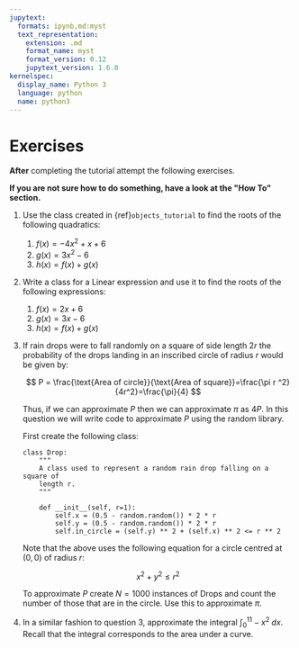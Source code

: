 ```yaml
---
jupytext:
  formats: ipynb,md:myst
  text_representation:
    extension: .md
    format_name: myst
    format_version: 0.12
    jupytext_version: 1.6.0
kernelspec:
  display_name: Python 3
  language: python
  name: python3
---
```


# Exercises

**After** completing the tutorial attempt the following exercises.

**If you are not sure how to do something, have a look at the "How To" section.**

1. Use the class created in {ref}`objects_tutorial` to find the roots of the
   following quadratics:
   1. $f(x) = -4x ^ 2 + x + 6$
   2. $g(x) = 3x ^ 2 - 6$
   3. $h(x) = f(x) + g(x)$
2. Write a class for a Linear expression and use it to find the roots of the
   following expressions:
   1. $f(x) = 2x + 6$
   2. $g(x) = 3x - 6$
   3. $h(x) = f(x) + g(x)$
3. If rain drops were to fall randomly on a square of side length $2r$ the
   probability of the drops landing in an inscribed circle of radius $r$ would
   be given by:

   $$
       P = \frac{\text{Area of circle}}{\text{Area of square}}=\frac{\pi r ^2}{4r^2}=\frac{\pi}{4}
   $$

   Thus, if we can approximate $P$ then we can approximate $\pi$ as $4P$. In this
   question we will write code to approximate $P$ using the random library.

   First create the following class:

   ```
   class Drop:
       """
       A class used to represent a random rain drop falling on a square of
       length r.
       """

       def __init__(self, r=1):
           self.x = (0.5 - random.random()) * 2 * r
           self.y = (0.5 - random.random()) * 2 * r
           self.in_circle = (self.y) ** 2 + (self.x) ** 2 <= r ** 2
   ```

   Note that the above uses the following equation for a circle centred at
   $(0,0)$ of radius $r$:

   $$
       x^2+y^2≤r^2
   $$

   To approximate $P$ create $N=1000$ instances of Drops and count the
   number of those that are in the circle. Use this to approximate $\pi$.

4. In a similar fashion to question 3, approximate the integral
   $\int_{0}^11-x^2\;dx$. Recall that the integral corresponds to the area
   under a curve.
